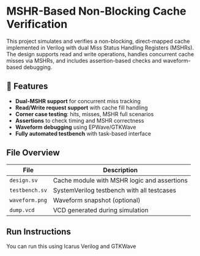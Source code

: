# MSHR-Based Non-Blocking Cache Verification

This project simulates and verifies a non-blocking, direct-mapped cache implemented in Verilog with dual Miss Status Handling Registers (MSHRs). The design supports read and write operations, handles concurrent cache misses via MSHRs, and includes assertion-based checks and waveform-based debugging.

## 🔧 Features

- **Dual-MSHR support** for concurrent miss tracking
- **Read/Write request support** with cache fill handling
- **Corner case testing**: hits, misses, MSHR full scenarios
- **Assertions** to check timing and MSHR correctness
- **Waveform debugging** using EPWave/GTKWave
- **Fully automated testbench** with task-based interface

## File Overview

| File            | Description                                 |
|-----------------|---------------------------------------------|
| `design.sv`     | Cache module with MSHR logic and assertions |
| `testbench.sv`  | SystemVerilog testbench with all testcases  |
| `waveform.png`  | Waveform snapshot (optional)                |
| `dump.vcd`      | VCD generated during simulation              |

## Run Instructions

You can run this using Icarus Verilog and GTKWave
